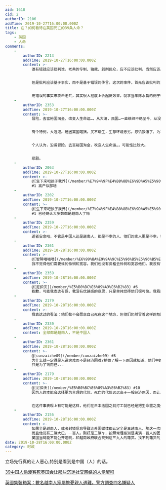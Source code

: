 ```yaml
---
aid: 1610
cid: 2
authorID: 2106
addTime: 2019-10-27T16:00:00.000Z
title: 在？如何看待在英国死亡的39条人命？
tags:
    - 英国
    - 人命
comments:
    -
        authorID: 2213
        addTime: 2019-10-27T16:00:00.000Z
        content: >-
            谁有错就应该批判谁，老共的专制、独裁、剥削民众，应不应该批判，当然应该。


            但是批判应该基于事实，而不是基于错误的传言。这次的事件，首先应该批判的当然是人蛇集团，其次应该批判的BBC、CNN这样丧失新闻操守的媒体，第三应该批判的是那些罔顾事实，在大部分遇难群众被证明是越南人之后，依然对老共/中国人冷嘲热讽的某些网民，很多人在网上发言的人，已经完全没有什么是非观了。


            用错误的事实来攻击老共，其实很大程度上会起反效果。就拿当年陈水扁的例子来说，一颗子弹，反而帮助他当选。这次老共负责外宣的人，估计做梦都要笑醒，正愁找不到方法抨击西方媒体，结果西方媒体那些白痴就给老共送子弹了。以后老共再干了什么坏事，BBC、CNN报道的时候，老共就可以理直气壮地说，谁知道你是不是又搞假新闻？
    -
        authorID: 2353
        addTime: 2019-10-27T16:00:00.000Z
        content: >-
            冒险，去富裕国淘金，改变人生命运…，从大清，民国…一直络绎不绝至今，从没断过。


            有个特例，大逃港。是因黨国瞎搞，民不聊生，生存环境恶劣，忍饥挨饿了，为求生往港逃。黨国马列一套搞不下去了，再搞会亡。改开，走修正主义，投降主义路线后，生存环境得以改善，能吃饱了，逃的就少了。


            个人认为，沿袭冒险，去富裕国淘金，改变人生命运…，可能性比较大。


            悲剧。
    -
        authorID: 2063
        addTime: 2019-10-27T16:00:00.000Z
        content: >-
            @[生下来吧孩子我养](/member/%E7%94%9F%E4%B8%8B%E6%9D%A5%E5%90%A7%E5%AD%A9%E5%AD%90%E6%88%91%E5%85%BB)
            #1 高产似那啥
    -
        authorID: 2202
        addTime: 2019-10-27T16:00:00.000Z
        content: >-
            @[生下来吧孩子我养](/member/%E7%94%9F%E4%B8%8B%E6%9D%A5%E5%90%A7%E5%AD%A9%E5%AD%90%E6%88%91%E5%85%BB)
            #1 已经确认大多数都是越南人了吗
    -
        authorID: 2359
        addTime: 2019-10-27T16:00:00.000Z
        content: >-
            逝者安息吧，不管是中国人还是越南人，都是不幸的人，他们的家人更是不幸。我们这些生活安定的人，多给他们一点宽容和怜悯，而不要把那些可怜人当成政治斗争的工具。
    -
        authorID: 2361
        addTime: 2019-10-28T16:00:00.000Z
        content: >-
            @[智障喵喵喵](/member/%E6%99%BA%E9%9A%9C%E5%96%B5%E5%96%B5%E5%96%B5) #5
            我不觉得他们需要谁的怜悯和宽容，我们也没有资格去怜悯和宽容他们。我没有冒犯你的意思，但是你的话让我觉得生活安定的人比这种偷渡出去淘金的人更优越一样。大家都是生活，没什么好优越的。
    -
        authorID: 2359
        addTime: 2019-10-28T16:00:00.000Z
        content: >-
            @[尼扣沃](/member/%E5%B0%BC%E6%89%A3%E6%B2%83) #6
            抱歉，可能我表达有误，我没有优越感的意思，只是单纯觉得他们很可怜。我看新闻说他们是活活冻死的，觉得太惨了。
    -
        authorID: 2179
        addTime: 2019-10-28T16:00:00.000Z
        content: >-
            我表达过的看法：他们都不会愿意自己死在这个地方，但他们仍然冒着这样的危险选择了这条路，因此，原住国必然存在着比死在英国要更为残酷黑暗的人道灾难。
    -
        authorID: 2330
        addTime: 2019-10-28T16:00:00.000Z
        content: 全部都是越南人，不是中国人
    -
        authorID: 2361
        addTime: 2019-10-28T16:00:00.000Z
        content: >-
            @[cunzaizhe09](/member/cunzaizhe09) #8
            为什么就一定得是人道灾难而不是经济困难?稍微了解一下原因就知道，他们中的有些人本来已经在日本，法国等国家打工了...为什么要再跑到英国去?
            只是为了钱而已...
    -
        authorID: 2179
        addTime: 2019-10-28T16:00:00.000Z
        content: >-
            @[尼扣沃](/member/%E5%B0%BC%E6%89%A3%E6%B2%83) #10
            因为人的本能会选择更为合理的代价。死亡的代价远远高于一般经济原因，而让人走入一节可能封闭到死亡的车厢，并不是不需要说服的过程，这个过程在进入其中的人心里都是有计算的。无论是当时说服自己进入的，还是习惯性的进入（习惯就是以前说服过自己了），都要完成这个过程。


            在这件事表现上有可能是这样，他们在日本法国之前打工就已经是把生命置之度外了，只是到了英国这次遇到了以前可能遇到以前能避开但现在无法避开的灾难。
    -
        authorID: 2156
        addTime: 2019-10-28T16:00:00.000Z
        content: >-
            如果全是越南人，或者封锁信息导致连外国媒体都认定全是真越南人，那这一次输的就是cnn。
            而且他说有三辆大巴，一百人。刚好是三辆车，按照常理推测是凑满一百人的团，大概率都是那边的人。换你做蛇头，这么操作也合理多了。
            英国当局能不能公开透明，和越南政府联合找到这三九人的籍贯。找不到籍贯的，那只能是中国人。
date: 2019-10-28T16:00:00.000Z
category: 时政
---
```


立场先行真的让人恶心,特别是看到是中国（人）的话。

[39中国人偷渡客死英国会让那些沉迷社交网络的人觉醒吗](https://2049bbs.xyz/t/1576)

[英國集裝箱案：數名越南人家屬擔憂親人遇難，警方調查四名嫌疑人](https://www.bbc.com/zhongwen/trad/uk-50182847)

